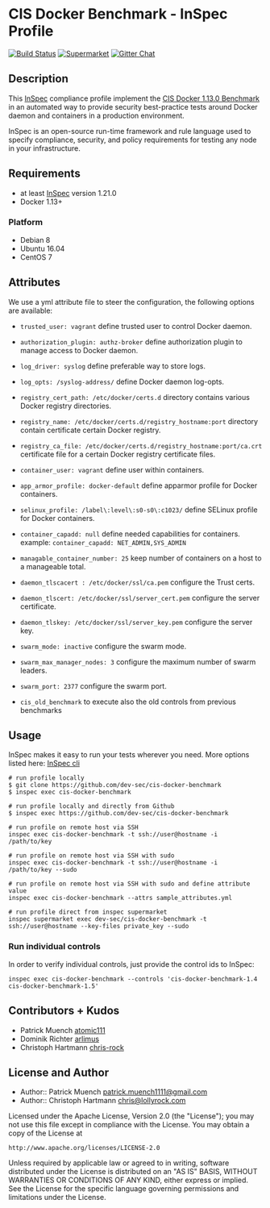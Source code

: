 # CIS Docker Benchmark - InSpec Profile

[![Build Status](http://img.shields.io/travis/dev-sec/cis-docker-benchmark.svg)][1]
[![Supermarket](https://img.shields.io/badge/InSpec%20Profile-CIS%20Docker%20Benchmark-brightgreen.svg)](https://supermarket.chef.io/tools/cis-docker-benchmark)
[![Gitter Chat](https://badges.gitter.im/Join%20Chat.svg)][2]

## Description

This [InSpec](https://github.com/chef/inspec) compliance profile implement the [CIS Docker 1.13.0 Benchmark](https://downloads.cisecurity.org/) in an automated way to provide security best-practice tests around Docker daemon and containers in a production environment.

InSpec is an open-source run-time framework and rule language used to specify compliance, security, and policy requirements for testing any node in your infrastructure.

## Requirements

* at least [InSpec](http://inspec.io/) version 1.21.0
* Docker 1.13+

### Platform

- Debian 8
- Ubuntu 16.04
- CentOS 7

## Attributes

We use a yml attribute file to steer the configuration, the following options are available:

  * `trusted_user: vagrant`
    define trusted user to control Docker daemon.

  * `authorization_plugin: authz-broker`
    define authorization plugin to manage access to Docker daemon.

  * `log_driver: syslog`
    define preferable way to store logs.

  * `log_opts: /syslog-address/`
    define Docker daemon log-opts.

  * `registry_cert_path: /etc/docker/certs.d`
    directory contains various Docker registry directories.

  * `registry_name: /etc/docker/certs.d/registry_hostname:port`
    directory contain certificate certain Docker registry.

  * `registry_ca_file: /etc/docker/certs.d/registry_hostname:port/ca.crt`
    certificate file for a certain Docker registry certificate files.

  * `container_user: vagrant`
    define user within containers.

  * `app_armor_profile: docker-default`
    define apparmor profile for Docker containers.

  * `selinux_profile: /label\:level\:s0-s0\:c1023/`
    define SELinux profile for Docker containers.

  * `container_capadd: null`
    define needed capabilities for containers. example: `container_capadd: NET_ADMIN,SYS_ADMIN`

  * `managable_container_number: 25`
    keep number of containers on a host to a manageable total.

  * `daemon_tlscacert : /etc/docker/ssl/ca.pem`
    configure the Trust certs.

  * `daemon_tlscert: /etc/docker/ssl/server_cert.pem`
    configure the server certificate.

  * `daemon_tlskey: /etc/docker/ssl/server_key.pem`
    configure the server key.

  * `swarm_mode: inactive`
    configure the swarm mode.

  * `swarm_max_manager_nodes: 3`
    configure the maximum number of swarm leaders.

  * `swarm_port: 2377`
    configure the swarm port.

  * `cis_old_benchmark`
    to execute also the old controls from previous benchmarks

## Usage

InSpec makes it easy to run your tests wherever you need. More options listed here: [InSpec cli](http://inspec.io/docs/reference/cli/)

```
# run profile locally
$ git clone https://github.com/dev-sec/cis-docker-benchmark
$ inspec exec cis-docker-benchmark

# run profile locally and directly from Github
$ inspec exec https://github.com/dev-sec/cis-docker-benchmark

# run profile on remote host via SSH
inspec exec cis-docker-benchmark -t ssh://user@hostname -i /path/to/key

# run profile on remote host via SSH with sudo
inspec exec cis-docker-benchmark -t ssh://user@hostname -i /path/to/key --sudo

# run profile on remote host via SSH with sudo and define attribute value
inspec exec cis-docker-benchmark --attrs sample_attributes.yml

# run profile direct from inspec supermarket
inspec supermarket exec dev-sec/cis-docker-benchmark -t ssh://user@hostname --key-files private_key --sudo
```

### Run individual controls

In order to verify individual controls, just provide the control ids to InSpec:

```
inspec exec cis-docker-benchmark --controls 'cis-docker-benchmark-1.4 cis-docker-benchmark-1.5'
```

## Contributors + Kudos

* Patrick Muench [atomic111](https://github.com/atomic111)
* Dominik Richter [arlimus](https://github.com/arlimus)
* Christoph Hartmann [chris-rock](https://github.com/chris-rock)


## License and Author

* Author:: Patrick Muench <patrick.muench1111@gmail.com>
* Author:: Christoph Hartmann <chris@lollyrock.com>

Licensed under the Apache License, Version 2.0 (the "License");
you may not use this file except in compliance with the License.
You may obtain a copy of the License at

    http://www.apache.org/licenses/LICENSE-2.0

Unless required by applicable law or agreed to in writing, software
distributed under the License is distributed on an "AS IS" BASIS,
WITHOUT WARRANTIES OR CONDITIONS OF ANY KIND, either express or implied.
See the License for the specific language governing permissions and
limitations under the License.

[1]: http://travis-ci.org/dev-sec/cis-docker-benchmark
[2]: https://gitter.im/dev-sec/general
[3]: https://downloads.cisecurity.org/
